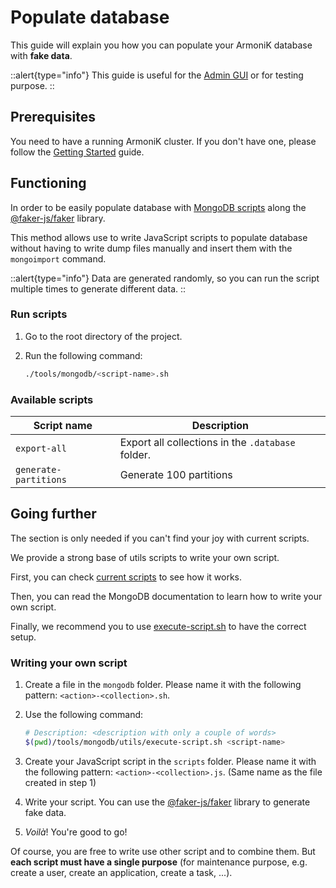 # Populate database

This guide will explain you how you can populate your ArmoniK database with **fake data**.

::alert{type="info"}
This guide is useful for the [Admin GUI](https://github.com/aneoconsulting/ArmoniK.Admin.GUI) or for testing purpose.
::

## Prerequisites

You need to have a running ArmoniK cluster. If you don't have one, please follow the [Getting Started](../1.installation/1.linux/1.installation.md) guide.

## Functioning

In order to be easily populate database with [MongoDB scripts](https://www.mongodb.com/docs/mongodb-shell/write-scripts/) along the [@faker-js/faker](https://www.npmjs.com/package/@faker-js/faker) library.

This method allows use to write JavaScript scripts to populate database without having to write dump files manually and insert them with the `mongoimport` command.

::alert{type="info"}
Data are generated randomly, so you can run the script multiple times to generate different data.
::

### Run scripts

1. Go to the root directory of the project.
2. Run the following command:

    ```sh
    ./tools/mongodb/<script-name>.sh
    ```

### Available scripts

| Script name | Description |
| ----------- | ----------- |
| `export-all` | Export all collections in the `.database` folder. |
| `generate-partitions` | Generate 100 partitions |

## Going further

The section is only needed if you can't find your joy with current scripts.

We provide a strong base of utils scripts to write your own script.

First, you can check [current scripts](https://github.com/aneoconsulting/ArmoniK/tree/main/tools/mongodb) to see how it works.

Then, you can read the MongoDB documentation to learn how to write your own script.

Finally, we recommend you to use [execute-script.sh](https://github.com/aneoconsulting/ArmoniK/blob/main/tools/mongodb/execute-script.sh) to have the correct setup.

### Writing your own script

1. Create a file in the `mongodb` folder. Please name it with the following pattern: `<action>-<collection>.sh`.
2. Use the following command:

    ```sh
    # Description: <description with only a couple of words>
    $(pwd)/tools/mongodb/utils/execute-script.sh <script-name>
    ```

3. Create your JavaScript script in the `scripts` folder. Please name it with the following pattern: `<action>-<collection>.js`. (Same name as the file created in step 1)
4. Write your script. You can use the [@faker-js/faker](https://www.npmjs.com/package/@faker-js/faker) library to generate fake data.
5. _Voilà_! You're good to go!

Of course, you are free to write use other script and to combine them. But **each script must have a single purpose** (for maintenance purpose, e.g. create a user, create an application, create a task, ...).
